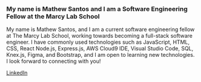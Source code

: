 
### My name is Mathew Santos and I am a Software Engineering Fellow at the Marcy Lab School

My name is Mathew Santos, and I am a current software engineering fellow at The Marcy Lab School, working towards becoming a full-stack software engineer. I have commonly used technologies such as JavaScript, HTML, CSS, React Node.js, Express.js, AWS Cloud9 IDE, Visual Studio Code, SQL, Knex.js, Figma, and Bootstrap, and I am open to learning new technologies. I look forward to connecting with you!

[LinkedIn](https://www.linkedin.com/in/mathew-santos/)
